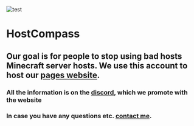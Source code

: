 ![test](https://hostcompass.github.io/favicon.ico "HostCompass logo")
# HostCompass 
## Our goal is for people to stop using bad hosts Minecraft server hosts. We use this account to host our [pages website](https://hostcompass.github.io).
### All the information is on the [discord](https://discord.gg/umSwTVAkn8), which we promote with the website
### In case you have any questions etc. [contact me](mailto:hostcompass@proton.me).
